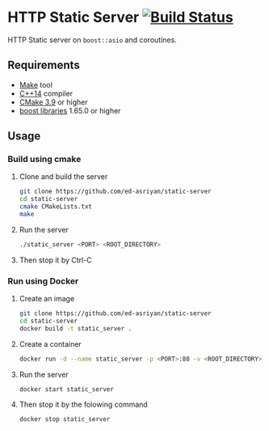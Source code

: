 # HTTP Static Server [![Build Status](https://travis-ci.org/ed-asriyan/static-server.svg?branch=master)](https://travis-ci.org/ed-asriyan/static-server)

HTTP Static server on `boost::asio` and coroutines.

## Requirements
* [Make](https://www.gnu.org/software/make/) tool
* [C++14](https://isocpp.org) compiler
* [CMake 3.9](https://cmake.org) or higher
* [boost libraries](http://www.boost.org) 1.65.0 or higher

## Usage
### Build using cmake
1. Clone and build the server
    ```bash
    git clone https://github.com/ed-asriyan/static-server
    cd static-server
    cmake CMakeLists.txt
    make
    ```
2. Run the server
    ```bash
    ./static_server <PORT> <ROOT_DIRECTORY>
    ```
3. Then stop it by Ctrl-C

### Run using Docker
1. Create an image
    ```bash
    git clone https://github.com/ed-asriyan/static-server
    cd static-server
    docker build -t static_server .
    ```
3. Create a container
    ```bash
    docker run -d --name static_server -p <PORT>:80 -v <ROOT_DIRECTORY>:/static static_server
    ```
3. Run the server
    ```bash
    docker start static_server
    ```
4. Then stop it by the folowing command
    ```bash
    docker stop static_server
    ```
